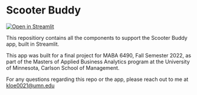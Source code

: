 # Scooter Buddy

[![Open in Streamlit](https://static.streamlit.io/badges/streamlit_badge_black_white.svg)](https://dkloepper-scooterbuddy-scooter-buddy-7lp6m5.streamlit.app/)

This repositiory contains all the components to support the Scooter Buddy app, built in Streamlit. 

This app was built for a final project for MABA 6490, Fall Semester 2022, as part of the Masters of Applied Business Analytics program at the University of Minnesota, Carlson School of Management. 

For any questions regarding this repo or the app, please reach out to me at [kloe0021@umn.edu](mailto:kloe0021@umn.edu) 
